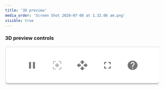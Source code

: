 ```yaml
---
title: '3D preview'
media_order: 'Screen Shot 2020-07-08 at 1.32.06 am.png'
visible: true
---
```


### 3D preview controls  

![](Screen%20Shot%202020-07-08%20at%201.32.06%20am.png)
